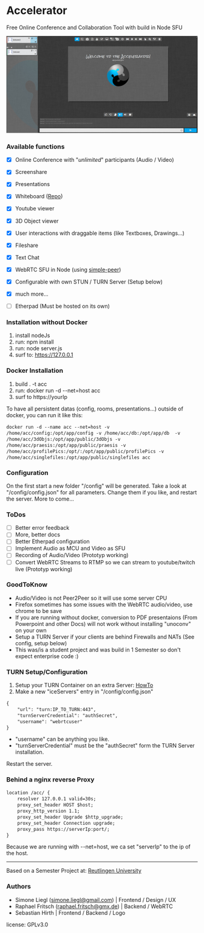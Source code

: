 # Accelerator
Free Online Conference and Collaboration Tool with build in Node SFU

![previmg](/public/images/acc.png)

### Available functions ###

- [x] Online Conference with "*unlimited*" participants (Audio / Video)
- [x] Screenshare
- [x] Presentations
- [x] Whiteboard ([Repo](https://github.com/cracker0dks/whiteboard))
- [x] Youtube viewer
- [x] 3D Object viewer
- [x] User interactions with draggable items (like Textboxes, Drawings...)
- [x] Fileshare
- [x] Text Chat
- [x] WebRTC SFU in Node (using [simple-peer](https://github.com/feross/simple-peer))
- [x] Configurable with own STUN / TURN Server (Setup below)
- [x] much more...

- [ ] Etherpad (Must be hosted on its own)

### Installation without Docker ###
1. install nodeJs
2. run: npm install
3. run: node server.js
4. surf to: https://127.0.0.1

### Docker Installation ###
1. build . -t acc
2. run: docker run -d --net=host acc
3. surf to https://yourIp

To have all persistent datas (config, rooms, presentations...) outside of docker, you can run it like this:

```
docker run -d --name acc --net=host -v /home/acc/config:/opt/app/config -v /home/acc/db:/opt/app/db  -v /home/acc/3dObjs:/opt/app/public/3dObjs -v /home/acc/praesis:/opt/app/public/praesis -v /home/acc/profilePics:/opt/:/opt/app/public/profilePics -v /home/acc/singlefiles:/opt/app/public/singlefiles acc
```
### Configuration ###
On the first start a new folder "/config" will be generated. Take a look at "/config/config.json" for all parameters. Change them if you like, and restart the server. More to come...

### ToDos ###

- [ ] Better error feedback
- [ ] More, better docs
- [ ] Better Etherpad configuration
- [ ] Implement Audio as MCU and Video as SFU
- [ ] Recording of Audio/Video (Prototyp working)
- [ ] Convert WebRTC Streams to RTMP so we can stream to youtube/twitch live (Prototyp working)

### GoodToKnow ###

* Audio/Video is not Peer2Peer so it will use some server CPU
* Firefox sometimes has some issues with the WebRTC audio/video, use chrome to be save
* If you are running without docker, conversion to PDF presentaions (From Powerpoint and other Docs) will not work without installing "unoconv" on your own 
* Setup a TURN Server if your clients are behind Firewalls and NATs (See config, setup below)
* This was/is a student project and was build in 1 Semester so don't expect enterprise code :)

### TURN Setup/Configuration ###
1. Setup your TURN Container on an extra Server: [HowTo](https://github.com/cracker0dks/turn-server-docker-image/blob/master/README.md)
2. Make a new "iceServers" entry in "/config/config.json"
```
{
	"url": "turn:IP_TO_TURN:443",
	"turnServerCredential": "authSecret",
	"username": "webrtcuser"
}
```
- "username" can be anything you like.
- "turnServerCredential" must be the "authSecret" form the TURN Server installation.

Restart the server.

### Behind a nginx reverse Proxy ###
```
location /acc/ {
	resolver 127.0.0.1 valid=30s;
	proxy_set_header HOST $host;
	proxy_http_version 1.1;
	proxy_set_header Upgrade $http_upgrade;
	proxy_set_header Connection upgrade;
	proxy_pass https://serverIp:port/;
}
```
Because we are running with --net=host, we ca set "serverIp" to the ip of the host.

-------------------------

Based on a Semester Project at: [Reutlingen University](https://www.reutlingen-university.de)

### Authors ###
* Simone Liegl (simone.liegl@gmail.com) | Frontend / Design / UX
* Raphael Fritsch (raphael.fritsch@gmx.de) | Backend / WebRTC
* Sebastian Hirth | Frontend / Backend / Logo

license: GPLv3.0

